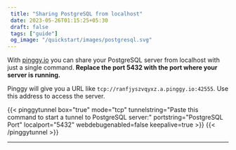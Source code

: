 ```yaml
---
 title: "Sharing PostgreSQL from localhost" 
 date: 2023-05-26T01:15:25+05:30 
 draft: false 
 tags: ["guide"]
 og_image: "/quickstart/images/postgresql.svg"
---
```


With [pinggy.io](https://pinggy.io) you can share your PostgreSQL server from localhost with just a single command. **Replace the port 5432 with the port where your server is running.**

Pinggy will give you a URL like `tcp://ranfjyszvqyxz.a.pinggy.io:42555`. Use this address to access the server.

{{< pinggytunnel box="true" mode="tcp" tunnelstring="Paste this command to start a tunnel to PostgreSQL server:" portstring="PostgreSQL Port" localport="5432" webdebugenabled=false keepalive=true >}}
{{< /pinggytunnel >}}

<hr>
